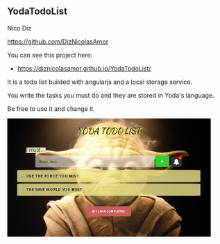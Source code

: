 ## YodaTodoList ##

Nico Diz

https://github.com/DizNicolasAmor

You can see this project here: 

- https://diznicolasamor.github.io/YodaTodoList/

It is a todo list builded with angularjs and a local storage service. 

You write the tasks you must do and they are stored in Yoda's language. 

Be free to use it and change it.

![YodaTDLReadme](/images/YodaTDLReadme.jpg?raw=true)
